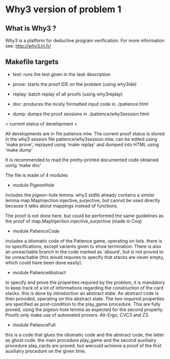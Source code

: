 # Why3 version of problem 1

## What is Why3 ?

Why3 is a platform for deductive program verification.
For more information see: http://why3.lri.fr/


## Makefile targets

* test: runs the test given in the task description

* prove: starts the proof IDE on the problem (using why3ide)

* replay: batch replay of all proofs (using why3replay)

* doc: produces the nicely formatted input code in ./patience.html

* dump: dumps the proof sessions in ./patience/why3session.html


= current status of development =

All developments are in file patience.mlw. The current proof status is stored
in the why3 session file patience/why3session.mlw, can be edited using 'make prove',
replayed using 'make replay' and dumped into HTML using 'make dump'

It is recommended to read the pretty-printed documented code obtained using 'make doc'

The file is made of 4 modules

* module PigeonHole

includes the pigeon-hole lemma. why3 stdlib already contains a similar
lemma map.MapInjection.injective_surjective, but cannot be used
directly because it talks about mappings instead of functions.

The proof is not done here, but could be performed the same guidelines
as the proof of map.MapInjection.injective_surjective (made in Coq)

*  module PatienceCode

includes a idiomatic code of the Patience game, operating on
lists. there is no specifications, except variants given to show
termination. There is also an unreachable branch in the code marked as
'absurd', but is not proved to be unreachable (this would requires to
specify that stacks are never empty, which could have been done
easily).

* module PatienceAbstract

to specify and prove the properties required by the problem, it is
mandatory to keep track of a lot of informations regarding the
construction of the card stacks. this is done by introduction an
abstract state. An abstract code is then provided, operating on this
abstract state.  The two required properties are specified as
post-condition to the play_game procedure.  This are fully proved,
using the pigeon-hole lemma as expected for the second
property. Proofs only make use of automated provers: Alt-Ergo, CVC3
and Z3.

* module PatienceFull

this is a code that glues the idiomatic code and the abstract code,
the latter as ghost code. the main procedure play_game and the second
auxiliairy procedure play_cards are proved, but wecould achieive a
proof of the first auxiliairy procedure on the given time.






